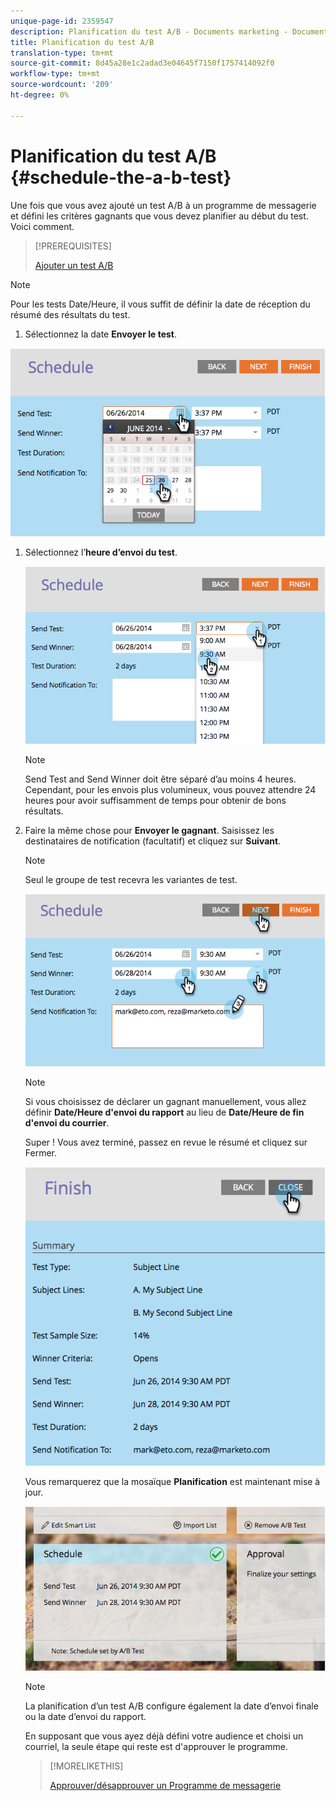 ```yaml
---
unique-page-id: 2359547
description: Planification du test A/B - Documents marketing - Documentation du produit
title: Planification du test A/B
translation-type: tm+mt
source-git-commit: 8d45a28e1c2adad3e04645f7150f1757414092f0
workflow-type: tm+mt
source-wordcount: '209'
ht-degree: 0%

---
```



# Planification du test A/B {#schedule-the-a-b-test}

Une fois que vous avez ajouté un test A/B à un programme de messagerie et défini les critères gagnants que vous devez planifier au début du test. Voici comment.

>[!PREREQUISITES]
>
>[Ajouter un test A/B](/help/marketo/product-docs/email-marketing/email-programs/email-program-actions/email-test-a-b-test/add-an-a-b-test.md)

>[!NOTE]
>
>Pour les tests Date/Heure, il vous suffit de définir la date de réception du résumé des résultats du test.

1. Sélectionnez la date **Envoyer le test**.

![](assets/image2014-9-12-15-3a59-3a54.png)

1. Sélectionnez l’**heure d’envoi du test**.

   ![](assets/image2014-9-12-16-3a0-3a2.png)

   >[!NOTE]
   >
   >Send Test and Send Winner doit être séparé d’au moins 4 heures. Cependant, pour les envois plus volumineux, vous pouvez attendre 24 heures pour avoir suffisamment de temps pour obtenir de bons résultats.

1. Faire la même chose pour **Envoyer le gagnant**. Saisissez les destinataires de notification (facultatif) et cliquez sur **Suivant**.

   >[!NOTE]
   >
   >Seul le groupe de test recevra les variantes de test.

   ![](assets/image2014-9-12-16-3a0-3a12.png)

   >[!NOTE]
   >
   >Si vous choisissez de déclarer un gagnant manuellement, vous allez définir **Date/Heure d&#39;envoi du rapport** au lieu de **Date/Heure de fin d&#39;envoi du courrier**.

   Super ! Vous avez terminé, passez en revue le résumé et cliquez sur Fermer.

   ![](assets/image2014-9-12-16-3a1-3a23.png)

   Vous remarquerez que la mosaïque **Planification** est maintenant mise à jour.

   ![](assets/image2014-9-12-16-3a1-3a33.png)

   >[!NOTE]
   >
   >La planification d’un test A/B configure également la date d’envoi finale ou la date d’envoi du rapport.

   En supposant que vous ayez déjà défini votre audience et choisi un courriel, la seule étape qui reste est d&#39;approuver le programme.

   >[!MORELIKETHIS]
   >
   >[Approuver/désapprouver un Programme de messagerie](/help/marketo/product-docs/email-marketing/email-programs/email-program-actions/approve-unapprove-an-email-program.md)
